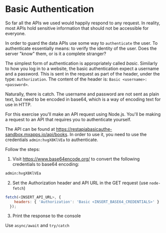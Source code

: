 # Basic Authentication

So far all the APIs we used would happily respond to any request. In reality, most APIs hold sensitive information that should not be accessible for everyone.

In order to guard the data APIs use some way to `authenticate` the user. To authenticate essentially means: to verify the identity of the user. Does the server "know" them, or is it a complete stranger?

The simplest form of authentication is appropriately called _basic_. Similarly to how you log in to a website, the basic authentication expect a username and a password. This is sent in the request as part of the header, under the type: `Authorization`. The content of the header is: `Basic <username>:<password>`.

Naturally, there is catch. The username and password are not sent as plain text, but need to be encoded in base64, which is a way of encoding text for use in HTTP.

For this exercise you'll make an API request using Node.js. You'll be making a request to an API that requires you to authenticate yourself.

The API can be found at https://restapiabasicauthe-sandbox.mxapps.io/api/books. In order to use it, you need to use the credentials `admin:hvgX8KlVEa` to authenticate.

Follow the steps:

1. Visit https://www.base64encode.org/ to convert the following credentials to base64 encoding:

```md
admin:hvgX8KlVEa
```

2. Set the Authorization header and API URL in the GET request (use `node-fetch`)

```js
fetch(<INSERT_API_URL>, {
    headers: { 'Authorization': 'Basic <INSERT_BASE64_CREDENTIALS>' }
  });
```

3. Print the response to the console

Use `async/await` and `try/catch`
